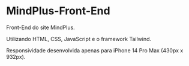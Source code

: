 # MindPlus-Front-End
Front-End do site MindPlus.

Utilizando HTML, CSS, JavaScript e o framework Tailwind.

Responsividade desenvolvida apenas para iPhone 14 Pro Max (430px x 932px).
